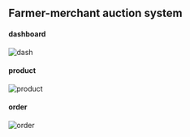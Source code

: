 ## Farmer-merchant auction system

#### dashboard
![dash](https://user-images.githubusercontent.com/71145865/202925532-17db67a7-608d-4d20-9d4d-c29f1ea4c560.png)

#### product
![product](https://user-images.githubusercontent.com/71145865/202925541-fc89136b-d3a2-476c-9d2b-d1d37a97a163.png)

#### order
![order](https://user-images.githubusercontent.com/71145865/202925554-515c8bd3-eb04-4dba-88f4-9422ba6be36a.png)
